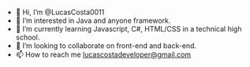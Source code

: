 - 👋 Hi, I’m @LucasCosta0011
- 👀 I’m interested in Java and anyone framework.
- 🌱 I’m currently learning Javascript, C#, HTML/CSS in a technical high school.
- 💞️ I’m looking to collaborate on front-end and back-end.
- 📫 How to reach me lucascostadeveloper@gmail.com

<!---
LucasCosta0011/LucasCosta0011 is a ✨ special ✨ repository because its `README.md` (this file) appears on your GitHub profile.
You can click the Preview link to take a look at your changes.
--->
